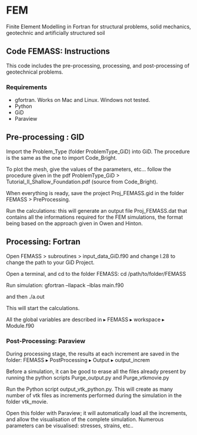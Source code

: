 # FEM
Finite Element Modelling in Fortran for structural problems, solid mechanics, geotechnic and artificially structured soil

## Code FEMASS: Instructions
This code includes the pre-processing, processing, and post-processing of geotechnical problems.

### Requirements

- gfortran. Works on Mac and Linux. Windows not tested.
- Python
- GiD
- Paraview


## Pre-processing : GID

Import the Problem_Type (folder ProblemType_GiD) into GiD. The procedure is the same as the one to import Code_Bright.

To plot the mesh, give the values of the parameters, etc… follow the procedure given in the pdf ProblemType_GiD > Tutorial_II_Shallow_Foundation.pdf (source from Code_Bright).

When everything is ready, save the project  Proj_FEMASS.gid in the folder FEMASS > PreProcessing.

Run the calculations: this will generate an output file Proj_FEMASS.dat that contains all the informations required for the FEM simulations, the format being based on the approach given in Owen and Hinton.

## Processing: Fortran

Open FEMASS > subroutines > input_data_GiD.f90 and change l.28 to change the path to your GiD Project.

Open a terminal, and cd to the folder FEMASS:
cd /path/to/folder/FEMASS

Run simulation:
gfortran –llapack –lblas main.f90

and then
./a.out

This will start the calculations.

All the global variables are described in ▸ FEMASS ▸ workspace ▸ Module.f90

### Post-Processing: Paraview

During processing stage, the results at each increment are saved in the folder:
FEMASS ▸ PostProcessing ▸ Output ▸ output_increm

Before a simulation, it can be good to erase all the files already present by running the python scripts Purge_output.py and Purge_vtkmovie.py

Run the Python script output_vtk_python.py.
This will create as many number of vtk files as increments performed during the simulation in the folder vtk_movie.

Open this folder with Paraview; it will automatically load all the increments, and allow the visualisation of the complete simulation.
Numerous parameters can be visualised: stresses, strains, etc..





